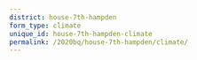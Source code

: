 ```yaml
---
district: house-7th-hampden
form_type: climate
unique_id: house-7th-hampden-climate
permalink: /2020bq/house-7th-hampden/climate/
---
```

